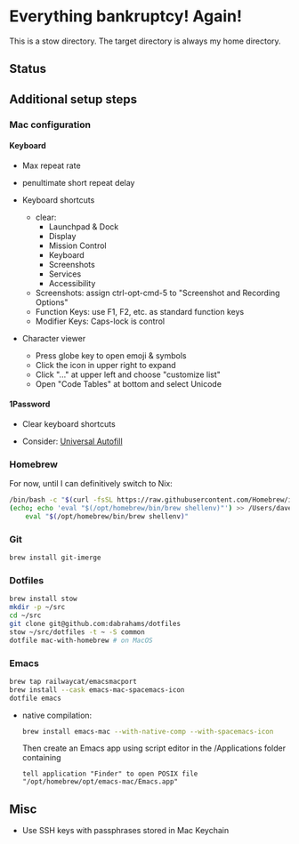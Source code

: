 # Everything bankruptcy!  Again!

This is a stow directory.  The target directory is always my home directory.

## Status

## Additional setup steps

### Mac configuration


#### Keyboard

- Max repeat rate
- penultimate short repeat delay
- Keyboard shortcuts
  - clear:
    - Launchpad & Dock
    - Display
    - Mission Control
    - Keyboard
    - Screenshots
    - Services
    - Accessibility
  - Screenshots: assign ctrl-opt-cmd-5 to "Screenshot and Recording Options"
  - Function Keys: use F1, F2, etc. as standard function keys
  - Modifier Keys: Caps-lock is control

- Character viewer
  - Press globe key to open emoji & symbols
  - Click the icon in upper right to expand
  - Click "..." at upper left and choose "customize list"
  - Open "Code Tables" at bottom and select Unicode

#### 1Password

- Clear keyboard shortcuts

- Consider: [Universal Autofill](https://support.1password.com/mac-universal-autofill/)

### Homebrew

For now, until I can definitively switch to Nix:

```sh
/bin/bash -c "$(curl -fsSL https://raw.githubusercontent.com/Homebrew/install/HEAD/install.sh)"
(echo; echo 'eval "$(/opt/homebrew/bin/brew shellenv)"') >> /Users/dave/.zprofile
    eval "$(/opt/homebrew/bin/brew shellenv)"
```

### Git

```sh
brew install git-imerge
```

### Dotfiles

```sh
brew install stow
mkdir -p ~/src
cd ~/src
git clone git@github.com:dabrahams/dotfiles
stow ~/src/dotfiles -t ~ -S common
dotfile mac-with-homebrew # on MacOS
```

### Emacs

```sh
brew tap railwaycat/emacsmacport
brew install --cask emacs-mac-spacemacs-icon
dotfile emacs
```

- native compilation:

    ```sh
    brew install emacs-mac --with-native-comp --with-spacemacs-icon
    ```
    
    Then create an Emacs app using script editor in the /Applications folder containing

    ```Applescript
    tell application "Finder" to open POSIX file "/opt/homebrew/opt/emacs-mac/Emacs.app"
    ```

## Misc

- Use SSH keys with passphrases stored in Mac Keychain
